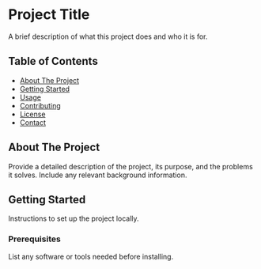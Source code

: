 # Project Title

A brief description of what this project does and who it is for.

## Table of Contents

- [About The Project](#about-the-project)
- [Getting Started](#getting-started)
- [Usage](#usage)
- [Contributing](#contributing)
- [License](#license)
- [Contact](#contact)

## About The Project

Provide a detailed description of the project, its purpose, and the problems it solves. Include any relevant background information.

## Getting Started

Instructions to set up the project locally.

### Prerequisites

List any software or tools needed before installing.